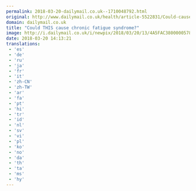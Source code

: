 ```yaml
---
permalink: 2018-03-20-dailymail.co.uk--1710048792.html
original: http://www.dailymail.co.uk/health/article-5522831/Could-cause-chronic-fatigue-syndrome.html?ITO=1490&ns_mchannel=rss&ns_campaign=1490
domain: dailymail.co.uk
title: "Could THIS cause chronic fatigue syndrome?"
image: http://i.dailymail.co.uk/i/newpix/2018/03/20/13/4A5FAC3800000578-0-image-a-27_1521552271543.jpg
date: 2018-03-20 14:13:21
translations: 
 - 'es'
 - 'de'
 - 'ru'
 - 'ja'
 - 'fr'
 - 'it'
 - 'zh-CN'
 - 'zh-TW'
 - 'ar'
 - 'fa'
 - 'pt'
 - 'hi'
 - 'tr'
 - 'id'
 - 'nl'
 - 'sv'
 - 'vi'
 - 'pl'
 - 'ko'
 - 'no'
 - 'da'
 - 'th'
 - 'ta'
 - 'ms'
 - 'hy'
---
```


